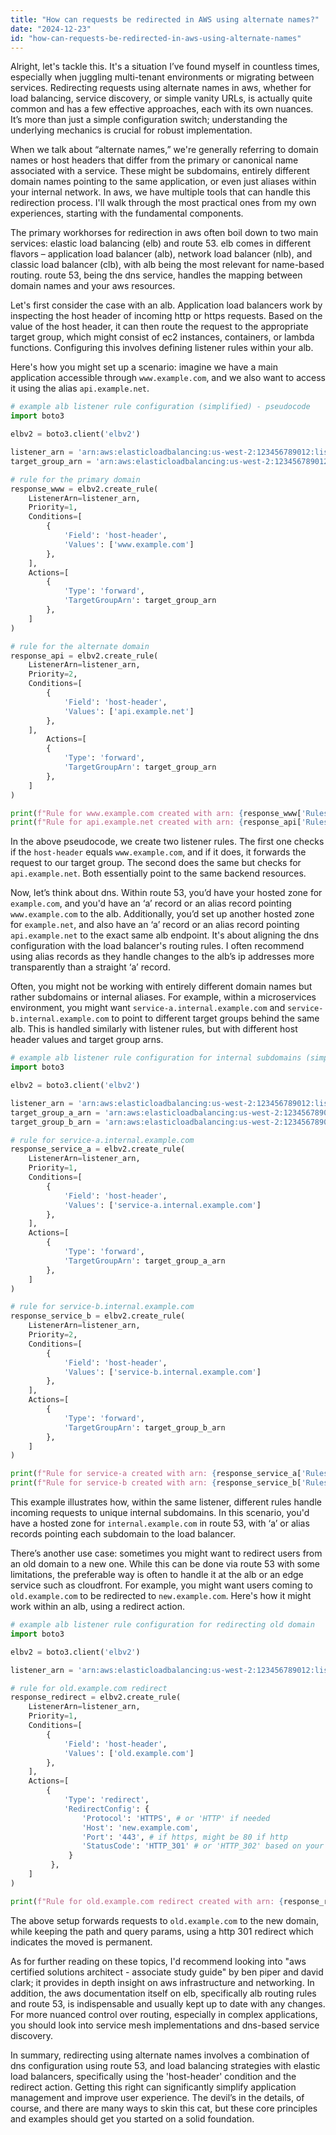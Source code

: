 ```yaml
---
title: "How can requests be redirected in AWS using alternate names?"
date: "2024-12-23"
id: "how-can-requests-be-redirected-in-aws-using-alternate-names"
---
```


Alright, let's tackle this. It's a situation I’ve found myself in countless times, especially when juggling multi-tenant environments or migrating between services. Redirecting requests using alternate names in aws, whether for load balancing, service discovery, or simple vanity URLs, is actually quite common and has a few effective approaches, each with its own nuances. It’s more than just a simple configuration switch; understanding the underlying mechanics is crucial for robust implementation.

When we talk about “alternate names,” we're generally referring to domain names or host headers that differ from the primary or canonical name associated with a service. These might be subdomains, entirely different domain names pointing to the same application, or even just aliases within your internal network. In aws, we have multiple tools that can handle this redirection process. I'll walk through the most practical ones from my own experiences, starting with the fundamental components.

The primary workhorses for redirection in aws often boil down to two main services: elastic load balancing (elb) and route 53. elb comes in different flavors – application load balancer (alb), network load balancer (nlb), and classic load balancer (clb), with alb being the most relevant for name-based routing. route 53, being the dns service, handles the mapping between domain names and your aws resources.

Let's first consider the case with an alb. Application load balancers work by inspecting the host header of incoming http or https requests. Based on the value of the host header, it can then route the request to the appropriate target group, which might consist of ec2 instances, containers, or lambda functions. Configuring this involves defining listener rules within your alb.

Here's how you might set up a scenario: imagine we have a main application accessible through `www.example.com`, and we also want to access it using the alias `api.example.net`.

```python
# example alb listener rule configuration (simplified) - pseudocode
import boto3

elbv2 = boto3.client('elbv2')

listener_arn = 'arn:aws:elasticloadbalancing:us-west-2:123456789012:listener/app/my-alb/50dc6c4571b38c78/f293a024f5e8002a'
target_group_arn = 'arn:aws:elasticloadbalancing:us-west-2:123456789012:targetgroup/my-target-group/24a49735b3e2e0c1'

# rule for the primary domain
response_www = elbv2.create_rule(
    ListenerArn=listener_arn,
    Priority=1,
    Conditions=[
        {
            'Field': 'host-header',
            'Values': ['www.example.com']
        },
    ],
    Actions=[
        {
            'Type': 'forward',
            'TargetGroupArn': target_group_arn
        },
    ]
)

# rule for the alternate domain
response_api = elbv2.create_rule(
    ListenerArn=listener_arn,
    Priority=2,
    Conditions=[
        {
            'Field': 'host-header',
            'Values': ['api.example.net']
        },
    ],
        Actions=[
        {
            'Type': 'forward',
            'TargetGroupArn': target_group_arn
        },
    ]
)

print(f"Rule for www.example.com created with arn: {response_www['Rules'][0]['RuleArn']}")
print(f"Rule for api.example.net created with arn: {response_api['Rules'][0]['RuleArn']}")

```

In the above pseudocode, we create two listener rules. The first one checks if the `host-header` equals `www.example.com`, and if it does, it forwards the request to our target group. The second does the same but checks for `api.example.net`. Both essentially point to the same backend resources.

Now, let’s think about dns. Within route 53, you’d have your hosted zone for `example.com`, and you'd have an ‘a’ record or an alias record pointing `www.example.com` to the alb. Additionally, you’d set up another hosted zone for `example.net`, and also have an ‘a’ record or an alias record pointing `api.example.net` to the exact same alb endpoint. It's about aligning the dns configuration with the load balancer's routing rules. I often recommend using alias records as they handle changes to the alb’s ip addresses more transparently than a straight ‘a’ record.

Often, you might not be working with entirely different domain names but rather subdomains or internal aliases. For example, within a microservices environment, you might want `service-a.internal.example.com` and `service-b.internal.example.com` to point to different target groups behind the same alb. This is handled similarly with listener rules, but with different host header values and target group arns.

```python
# example alb listener rule configuration for internal subdomains (simplified)
import boto3

elbv2 = boto3.client('elbv2')

listener_arn = 'arn:aws:elasticloadbalancing:us-west-2:123456789012:listener/app/my-alb/50dc6c4571b38c78/f293a024f5e8002a'
target_group_a_arn = 'arn:aws:elasticloadbalancing:us-west-2:123456789012:targetgroup/service-a-tg/24a49735b3e2e0c1'
target_group_b_arn = 'arn:aws:elasticloadbalancing:us-west-2:123456789012:targetgroup/service-b-tg/98b32d5f48cf93a7'

# rule for service-a.internal.example.com
response_service_a = elbv2.create_rule(
    ListenerArn=listener_arn,
    Priority=1,
    Conditions=[
        {
            'Field': 'host-header',
            'Values': ['service-a.internal.example.com']
        },
    ],
    Actions=[
        {
            'Type': 'forward',
            'TargetGroupArn': target_group_a_arn
        },
    ]
)

# rule for service-b.internal.example.com
response_service_b = elbv2.create_rule(
    ListenerArn=listener_arn,
    Priority=2,
    Conditions=[
        {
            'Field': 'host-header',
            'Values': ['service-b.internal.example.com']
        },
    ],
    Actions=[
        {
            'Type': 'forward',
            'TargetGroupArn': target_group_b_arn
        },
    ]
)

print(f"Rule for service-a created with arn: {response_service_a['Rules'][0]['RuleArn']}")
print(f"Rule for service-b created with arn: {response_service_b['Rules'][0]['RuleArn']}")

```

This example illustrates how, within the same listener, different rules handle incoming requests to unique internal subdomains. In this scenario, you'd have a hosted zone for `internal.example.com` in route 53, with ‘a’ or alias records pointing each subdomain to the load balancer.

There’s another use case: sometimes you might want to redirect users from an old domain to a new one. While this can be done via route 53 with some limitations, the preferable way is often to handle it at the alb or an edge service such as cloudfront. For example, you might want users coming to `old.example.com` to be redirected to `new.example.com`. Here's how it might work within an alb, using a redirect action.

```python
# example alb listener rule configuration for redirecting old domain
import boto3

elbv2 = boto3.client('elbv2')

listener_arn = 'arn:aws:elasticloadbalancing:us-west-2:123456789012:listener/app/my-alb/50dc6c4571b38c78/f293a024f5e8002a'

# rule for old.example.com redirect
response_redirect = elbv2.create_rule(
    ListenerArn=listener_arn,
    Priority=1,
    Conditions=[
        {
            'Field': 'host-header',
            'Values': ['old.example.com']
        },
    ],
    Actions=[
        {
            'Type': 'redirect',
            'RedirectConfig': {
                'Protocol': 'HTTPS', # or 'HTTP' if needed
                'Host': 'new.example.com',
                'Port': '443', # if https, might be 80 if http
                'StatusCode': 'HTTP_301' # or 'HTTP_302' based on your needs
             }
         },
    ]
)

print(f"Rule for old.example.com redirect created with arn: {response_redirect['Rules'][0]['RuleArn']}")

```

The above setup forwards requests to `old.example.com` to the new domain, while keeping the path and query params, using a http 301 redirect which indicates the moved is permanent.

As for further reading on these topics, I'd recommend looking into "aws certified solutions architect - associate study guide" by ben piper and david clark; it provides in depth insight on aws infrastructure and networking. In addition, the aws documentation itself on elb, specifically alb routing rules and route 53, is indispensable and usually kept up to date with any changes. For more nuanced control over routing, especially in complex applications, you should look into service mesh implementations and dns-based service discovery.

In summary, redirecting using alternate names involves a combination of dns configuration using route 53, and load balancing strategies with elastic load balancers, specifically using the 'host-header' condition and the redirect action. Getting this right can significantly simplify application management and improve user experience. The devil’s in the details, of course, and there are many ways to skin this cat, but these core principles and examples should get you started on a solid foundation.
